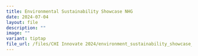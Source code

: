 ```yaml
---
title: Environmental Sustainability Showcase NHG
date: 2024-07-04
layout: file
description: ""
image: ""
variant: tiptap
file_url: /files/CHI Innovate 2024/environment_sustainability_showcase_nhg_.pdf
---
```


